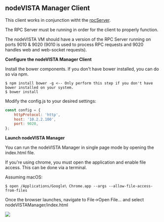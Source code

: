 ## nodeVISTA Manager Client

This client works in conjunction witht the [rpcServer](https://github.com/vistadataproject/nodeVISTA/tree/master/rpcServer).

The RPC Server must be running in order for the client to properly function. 

The nodeVISTA VM should have a version of the RPC Server running on ports 9010 & 9020 (9010 is used to process RPC requests and 9020 handles web and web-socket requests).

**Configure the nodeVISTA Manager Client**

Install the bower components. If you don't have bower installed, you can do so via npm.
```text
$ npm install bower -g <-- Only perform this step if you don't have bower installed on your system.
$ bower install
```

Modify the config.js to your desired settings:

```javascript
const config = {
    httpProtocol: 'http',
    host: '10.2.2.100',
    port: 9020,
};
```

**Launch nodeVISTA Manager**

You can run the nodeVISTA Manager in single page mode by opening the index.html file. 

If you're using chrome, you must open the application and enable file access. This can be done via a terminal.

Assuming macOS:
```text
$ open /Applications/Google\ Chrome.app --args --allow-file-access-from-files
```

Once the browser launches, navigate to File->Open File... and select nodeVISTAManager/index.html

![](https://github.com/vistadataproject/nodeVISTA/blob/master/rpcServer/screenshots/mvdmEvents.jpeg)





